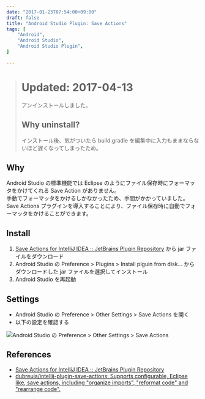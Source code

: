 ```yaml
---
date: "2017-01-23T07:54:00+09:00"
draft: false
title: "Android Studio Plugin: Save Actions"
tags: [
    "Android",
    "Android Studio",
    "Android Studio Plugin",
]

---
```


> # Updated: 2017-04-13
>
> アンインストールしました。
>
> ## Why uninstall?
>
> インストール後、気がついたら build.gradle を編集中に入力もままならないほど遅くなってしまったため。

## Why

Android Studio の標準機能では Eclipse のようにファイル保存時にフォーマッタをかけてくれる Save Action がありません。<br>
手動でフォーマッタをかけるしかなかったため、手間がかかっていました。<br>
Save Actions プラグインを導入することにより、ファイル保存時に自動でフォーマッタをかけることができます。

## Install
1. [Save Actions for IntelliJ IDEA :: JetBrains Plugin Repository](https://plugins.jetbrains.com/idea/plugin/7642-save-actions) から jar ファイルをダウンロード
1. Android Studio の Preference > Plugins > Install plguin from disk... からダウンロードした jar ファイルを選択してインストール
1. Android Studio を再起動

## Settings
- Android Studio の Preference > Other Settings > Save Actions を開く
- 以下の設定を確認する

![Android Studio の Preference > Other Settings > Save Actions](/images/android-studio-plugin-save-actions/SaveActionsSettings.png)

## References
- [Save Actions for IntelliJ IDEA :: JetBrains Plugin Repository](https://plugins.jetbrains.com/idea/plugin/7642-save-actions)
- [dubreuia/intellij\-plugin\-save\-actions: Supports configurable, Eclipse like, save actions, including "organize imports", "reformat code" and "rearrange code"\.](https://github.com/dubreuia/intellij-plugin-save-actions)
